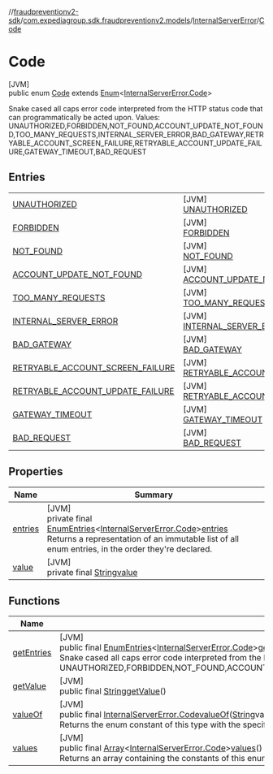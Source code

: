 //[fraudpreventionv2-sdk](../../../../index.md)/[com.expediagroup.sdk.fraudpreventionv2.models](../../index.md)/[InternalServerError](../index.md)/[Code](index.md)

# Code

[JVM]\
public enum [Code](index.md) extends [Enum](https://docs.oracle.com/javase/8/docs/api/java/lang/Enum.html)&lt;[InternalServerError.Code](index.md)&gt;

Snake cased all caps error code interpreted from the HTTP status code that can programmatically be acted upon. Values: UNAUTHORIZED,FORBIDDEN,NOT_FOUND,ACCOUNT_UPDATE_NOT_FOUND,TOO_MANY_REQUESTS,INTERNAL_SERVER_ERROR,BAD_GATEWAY,RETRYABLE_ACCOUNT_SCREEN_FAILURE,RETRYABLE_ACCOUNT_UPDATE_FAILURE,GATEWAY_TIMEOUT,BAD_REQUEST

## Entries

| | |
|---|---|
| [UNAUTHORIZED](-u-n-a-u-t-h-o-r-i-z-e-d/index.md) | [JVM]<br>[UNAUTHORIZED](-u-n-a-u-t-h-o-r-i-z-e-d/index.md) |
| [FORBIDDEN](-f-o-r-b-i-d-d-e-n/index.md) | [JVM]<br>[FORBIDDEN](-f-o-r-b-i-d-d-e-n/index.md) |
| [NOT_FOUND](-n-o-t_-f-o-u-n-d/index.md) | [JVM]<br>[NOT_FOUND](-n-o-t_-f-o-u-n-d/index.md) |
| [ACCOUNT_UPDATE_NOT_FOUND](-a-c-c-o-u-n-t_-u-p-d-a-t-e_-n-o-t_-f-o-u-n-d/index.md) | [JVM]<br>[ACCOUNT_UPDATE_NOT_FOUND](-a-c-c-o-u-n-t_-u-p-d-a-t-e_-n-o-t_-f-o-u-n-d/index.md) |
| [TOO_MANY_REQUESTS](-t-o-o_-m-a-n-y_-r-e-q-u-e-s-t-s/index.md) | [JVM]<br>[TOO_MANY_REQUESTS](-t-o-o_-m-a-n-y_-r-e-q-u-e-s-t-s/index.md) |
| [INTERNAL_SERVER_ERROR](-i-n-t-e-r-n-a-l_-s-e-r-v-e-r_-e-r-r-o-r/index.md) | [JVM]<br>[INTERNAL_SERVER_ERROR](-i-n-t-e-r-n-a-l_-s-e-r-v-e-r_-e-r-r-o-r/index.md) |
| [BAD_GATEWAY](-b-a-d_-g-a-t-e-w-a-y/index.md) | [JVM]<br>[BAD_GATEWAY](-b-a-d_-g-a-t-e-w-a-y/index.md) |
| [RETRYABLE_ACCOUNT_SCREEN_FAILURE](-r-e-t-r-y-a-b-l-e_-a-c-c-o-u-n-t_-s-c-r-e-e-n_-f-a-i-l-u-r-e/index.md) | [JVM]<br>[RETRYABLE_ACCOUNT_SCREEN_FAILURE](-r-e-t-r-y-a-b-l-e_-a-c-c-o-u-n-t_-s-c-r-e-e-n_-f-a-i-l-u-r-e/index.md) |
| [RETRYABLE_ACCOUNT_UPDATE_FAILURE](-r-e-t-r-y-a-b-l-e_-a-c-c-o-u-n-t_-u-p-d-a-t-e_-f-a-i-l-u-r-e/index.md) | [JVM]<br>[RETRYABLE_ACCOUNT_UPDATE_FAILURE](-r-e-t-r-y-a-b-l-e_-a-c-c-o-u-n-t_-u-p-d-a-t-e_-f-a-i-l-u-r-e/index.md) |
| [GATEWAY_TIMEOUT](-g-a-t-e-w-a-y_-t-i-m-e-o-u-t/index.md) | [JVM]<br>[GATEWAY_TIMEOUT](-g-a-t-e-w-a-y_-t-i-m-e-o-u-t/index.md) |
| [BAD_REQUEST](-b-a-d_-r-e-q-u-e-s-t/index.md) | [JVM]<br>[BAD_REQUEST](-b-a-d_-r-e-q-u-e-s-t/index.md) |

## Properties

| Name | Summary |
|---|---|
| [entries](index.md#1665796556%2FProperties%2F-173342751) | [JVM]<br>private final [EnumEntries](https://kotlinlang.org/api/latest/jvm/stdlib/kotlin.enums/-enum-entries/index.html)&lt;[InternalServerError.Code](index.md)&gt;[entries](index.md#1665796556%2FProperties%2F-173342751)<br>Returns a representation of an immutable list of all enum entries, in the order they're declared. |
| [value](index.md#1982277579%2FProperties%2F-173342751) | [JVM]<br>private final [String](https://docs.oracle.com/javase/8/docs/api/java/lang/String.html)[value](index.md#1982277579%2FProperties%2F-173342751) |

## Functions

| Name | Summary |
|---|---|
| [getEntries](get-entries.md) | [JVM]<br>public final [EnumEntries](https://kotlinlang.org/api/latest/jvm/stdlib/kotlin.enums/-enum-entries/index.html)&lt;[InternalServerError.Code](index.md)&gt;[getEntries](get-entries.md)()<br>Snake cased all caps error code interpreted from the HTTP status code that can programmatically be acted upon. Values: UNAUTHORIZED,FORBIDDEN,NOT_FOUND,ACCOUNT_UPDATE_NOT_FOUND,TOO_MANY_REQUESTS,INTERNAL_SERVER_ERROR,BAD_GATEWAY,RETRYABLE_ACCOUNT_SCREEN_FAILURE,RETRYABLE_ACCOUNT_UPDATE_FAILURE,GATEWAY_TIMEOUT,BAD_REQUEST |
| [getValue](get-value.md) | [JVM]<br>public final [String](https://docs.oracle.com/javase/8/docs/api/java/lang/String.html)[getValue](get-value.md)() |
| [valueOf](value-of.md) | [JVM]<br>public final [InternalServerError.Code](index.md)[valueOf](value-of.md)([String](https://docs.oracle.com/javase/8/docs/api/java/lang/String.html)value)<br>Returns the enum constant of this type with the specified name. The string must match exactly an identifier used to declare an enum constant in this type. (Extraneous whitespace characters are not permitted.) |
| [values](values.md) | [JVM]<br>public final [Array](https://kotlinlang.org/api/latest/jvm/stdlib/kotlin/-array/index.html)&lt;[InternalServerError.Code](index.md)&gt;[values](values.md)()<br>Returns an array containing the constants of this enum type, in the order they're declared. |
